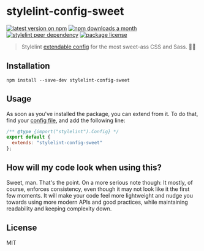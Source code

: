 # stylelint-config-sweet

[![latest version on npm](https://img.shields.io/npm/v/stylelint-config-sweet)](https://www.npmjs.com/package/stylelint-config-sweet)
[![npm downloads a month](https://img.shields.io/npm/dm/stylelint-config-sweet)](https://www.npmjs.com/package/stylelint-config-sweet)
[![stylelint peer dependency](https://img.shields.io/npm/dependency-version/stylelint-config-sweet/peer/stylelint?label=stylelint%20peer%20dep)](https://github.com/stylelint/stylelint)
[![package license](https://img.shields.io/npm/l/stylelint-config-sweet)](license)

> Stylelint [extendable config](https://stylelint.io/user-guide/configure/#extends) for the most sweet-ass CSS and Sass. 🤙🏼

## Installation

```console
npm install --save-dev stylelint-config-sweet
```

## Usage

As soon as you've installed the package, you can extend from it. To do that, find your [config file](https://stylelint.io/user-guide/configure/), and add the following line:

```js
/** @type {import("stylelint").Config} */
export default {
  extends: "stylelint-config-sweet"
};
```

## How will my code look when using this?

Sweet, man. That's the point. On a more serious note though: It mostly, of course, enforces consistency, even though it may not look like it the first few moments. It will make your code feel more lightweight and nudge you towards using more modern APIs and good practices, while maintaining readability and keeping complexity down.

## License

MIT
